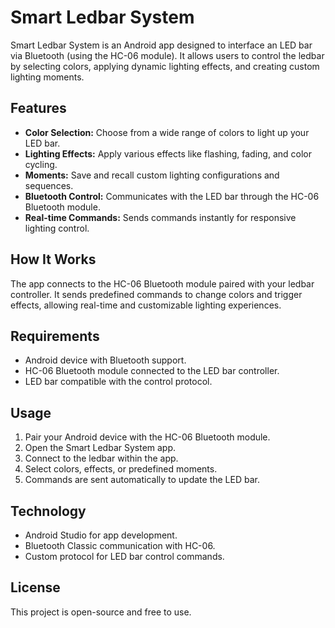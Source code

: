 # Smart Ledbar System

Smart Ledbar System is an Android app designed to interface an LED bar via Bluetooth (using the HC-06 module). It allows users to control the ledbar by selecting colors, applying dynamic lighting effects, and creating custom lighting moments.

## Features

- **Color Selection:** Choose from a wide range of colors to light up your LED bar.
- **Lighting Effects:** Apply various effects like flashing, fading, and color cycling.
- **Moments:** Save and recall custom lighting configurations and sequences.
- **Bluetooth Control:** Communicates with the LED bar through the HC-06 Bluetooth module.
- **Real-time Commands:** Sends commands instantly for responsive lighting control.

## How It Works

The app connects to the HC-06 Bluetooth module paired with your ledbar controller. It sends predefined commands to change colors and trigger effects, allowing real-time and customizable lighting experiences.

## Requirements

- Android device with Bluetooth support.
- HC-06 Bluetooth module connected to the LED bar controller.
- LED bar compatible with the control protocol.

## Usage

1. Pair your Android device with the HC-06 Bluetooth module.
2. Open the Smart Ledbar System app.
3. Connect to the ledbar within the app.
4. Select colors, effects, or predefined moments.
5. Commands are sent automatically to update the LED bar.

## Technology

- Android Studio for app development.
- Bluetooth Classic communication with HC-06.
- Custom protocol for LED bar control commands.

## License

This project is open-source and free to use.
